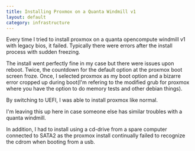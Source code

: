 ```yaml
---
title: Installing Proxmox on a Quanta Windmill v1 
layout: default
category: infrastructure 
---
```


Every time I tried to install proxmox on a quanta opencompute windmill v1 with legacy bios, it failed. 
Typically there were errors after the install process with sudden freezing. 

The install went perfectly fine in my case but there were issues upon reboot. Twice, the countdown for the default option at the proxmox boot screen froze. Once, I selected proxmox as my boot option and a bizarre error cropped up during boot(I'm refering to the modified grub for proxmox where you have the option to do memory tests and other debian things). 


By switching to UEFI, I was able to install proxmox like normal. 

I'm leaving this up here in case someone else has similar troubles with a quanta windmill.

In addition, I had to install using a cd-drive from a spare computer connected to SATA2 as the proxmox install continually failed to recognize the cdrom when booting from a usb. 
